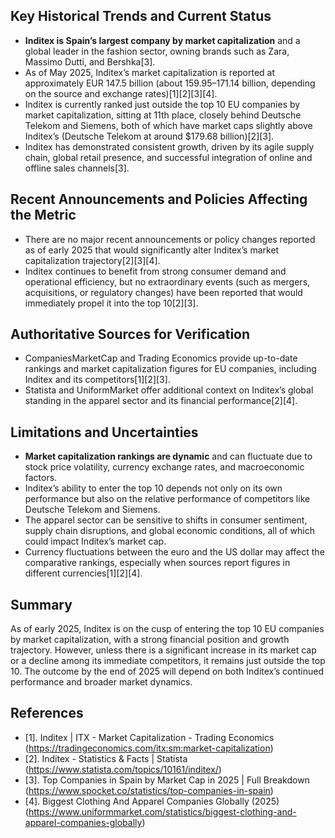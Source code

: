 ## Key Historical Trends and Current Status

- **Inditex is Spain’s largest company by market capitalization** and a global leader in the fashion sector, owning brands such as Zara, Massimo Dutti, and Bershka[3].
- As of May 2025, Inditex’s market capitalization is reported at approximately EUR 147.5 billion (about $159.95–$171.14 billion, depending on the source and exchange rates)[1][2][3][4].
- Inditex is currently ranked just outside the top 10 EU companies by market capitalization, sitting at 11th place, closely behind Deutsche Telekom and Siemens, both of which have market caps slightly above Inditex’s (Deutsche Telekom at around $179.68 billion)[2][3].
- Inditex has demonstrated consistent growth, driven by its agile supply chain, global retail presence, and successful integration of online and offline sales channels[3].

## Recent Announcements and Policies Affecting the Metric

- There are no major recent announcements or policy changes reported as of early 2025 that would significantly alter Inditex’s market capitalization trajectory[2][3][4].
- Inditex continues to benefit from strong consumer demand and operational efficiency, but no extraordinary events (such as mergers, acquisitions, or regulatory changes) have been reported that would immediately propel it into the top 10[2][3].

## Authoritative Sources for Verification

- CompaniesMarketCap and Trading Economics provide up-to-date rankings and market capitalization figures for EU companies, including Inditex and its competitors[1][2][3].
- Statista and UniformMarket offer additional context on Inditex’s global standing in the apparel sector and its financial performance[2][4].

## Limitations and Uncertainties

- **Market capitalization rankings are dynamic** and can fluctuate due to stock price volatility, currency exchange rates, and macroeconomic factors.
- Inditex’s ability to enter the top 10 depends not only on its own performance but also on the relative performance of competitors like Deutsche Telekom and Siemens.
- The apparel sector can be sensitive to shifts in consumer sentiment, supply chain disruptions, and global economic conditions, all of which could impact Inditex’s market cap.
- Currency fluctuations between the euro and the US dollar may affect the comparative rankings, especially when sources report figures in different currencies[1][2][4].

## Summary

As of early 2025, Inditex is on the cusp of entering the top 10 EU companies by market capitalization, with a strong financial position and growth trajectory. However, unless there is a significant increase in its market cap or a decline among its immediate competitors, it remains just outside the top 10. The outcome by the end of 2025 will depend on both Inditex’s continued performance and broader market dynamics.

## References

- [1]. Inditex | ITX - Market Capitalization - Trading Economics (https://tradingeconomics.com/itx:sm:market-capitalization)
- [2]. Inditex - Statistics & Facts | Statista (https://www.statista.com/topics/10161/inditex/)
- [3]. Top Companies in Spain by Market Cap in 2025 | Full Breakdown (https://www.spocket.co/statistics/top-companies-in-spain)
- [4]. Biggest Clothing And Apparel Companies Globally (2025) (https://www.uniformmarket.com/statistics/biggest-clothing-and-apparel-companies-globally)